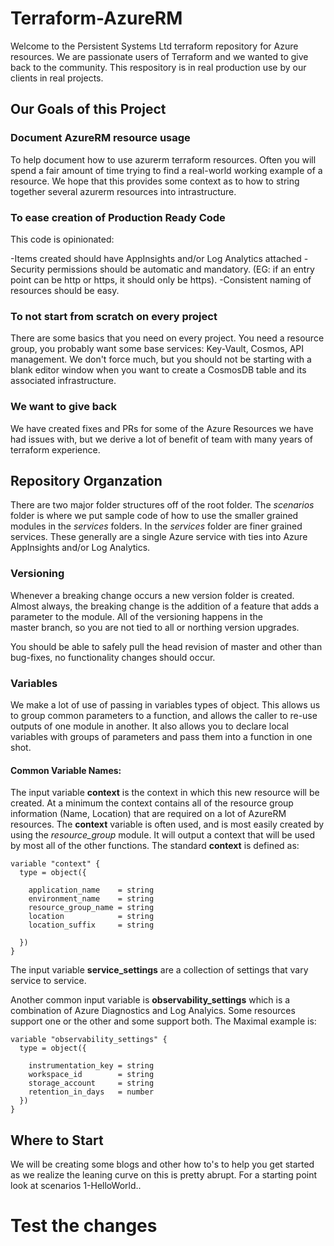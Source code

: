 # Terraform-AzureRM

Welcome to the Persistent Systems Ltd terraform repository for Azure
resources.  We are passionate users of Terraform and we wanted to give
back to the community.  This respository is in real production use by
our clients in real projects.  

## Our Goals of this Project

### Document AzureRM resource usage

To help document how to use azurerm terraform resources.  Often 
you will spend a fair amount of time trying to find a real-world 
working example of a resource.  We hope that this provides some 
context as to how to string together several azurerm resources into
intrastructure.

### To ease creation of Production Ready Code

This code is opinionated:

-Items created should have AppInsights and/or Log Analytics attached
-Security permissions should be automatic and mandatory.  (EG: if an 
entry point can be http or https, it should only be https).
-Consistent naming of resources should be easy.


### To not start from scratch on every project


There are some basics that you need on every project. You need a resource
group, you probably want some base services: Key-Vault, Cosmos, API 
management.  We don't force much, but you should not be starting with a 
blank editor window when you want to create a CosmosDB table and its 
associated infrastructure.

### We want to give back

We have created fixes and PRs for some of the Azure Resources we have
had issues with, but we derive a lot of benefit of team with many years
of terraform experience.

## Repository Organzation
There are two major folder structures off of the root folder.  The _scenarios_
folder is where we put sample code of how to use the smaller grained
modules in the _services_ folders.  In the _services_ folder are finer
grained services.  These generally are a single Azure service with 
ties into Azure AppInsights and/or Log Analytics.

### Versioning
Whenever a breaking change occurs a new version folder is created.  
Almost always, the breaking change is the addition of a feature that
adds a parameter to the module.  All of the versioning happens in the  
master branch, so you are not tied to all or northing version upgrades.

You should be able to safely pull the head revision of master and
other than bug-fixes, no functionality changes should occur.

### Variables
We make a lot of use of passing in variables types of object.  This
allows us to group common parameters to a function, and allows the caller
to re-use outputs of one module in another. It also allows you to declare
local variables with groups of parameters and pass them into a function 
in one shot.

#### Common Variable Names:
The input variable __context__ is the context in which this new resource 
will be created.  At a minimum the context contains all of the resource
group information (Name, Location) that are required on a lot of AzureRM
resources.  The __context__ variable is often used, and is most easily
created by using the _resource_group_ module.  It will output a context
that will be used by most all of the other functions.
The standard __context__ is defined as:
```HCL
variable "context" {
  type = object({

    application_name    = string
    environment_name    = string
    resource_group_name = string
    location            = string
    location_suffix     = string

  })
}
```

The input variable __service_settings__ are a collection of settings that
vary service to service.

Another common input variable is __observability_settings__ which is a
combination of Azure Diagnostics and Log Analyics.  Some resources 
support one or the other and some support both.  The Maximal example is:

```HCL
variable "observability_settings" {
  type = object({

    instrumentation_key = string
    workspace_id        = string
    storage_account     = string 
    retention_in_days   = number
  })
}
```

## Where to Start
We will be creating some blogs and other how to's to help you get started
as we realize the leaning curve on this is pretty abrupt.  For a starting
point look at scenarios 1-HelloWorld..



# Test the changes






